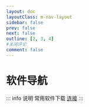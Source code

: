 ```yaml
---
layout: doc
layoutClass: m-nav-layout
sidebar: false
prev: false
next: false
outline: [2, 3, 4]
#关闭评论
comment: false
---
```

# 软件导航

::: info 说明
常用软件下载 [连接](./)
:::

<!-- 调用css -->
<style src="../../.vitepress/theme/style/nav.scss"></style>
<!-- 调用数据文件 softlnk-->
<script setup>
import { NAV_DATA } from '../../.vitepress/theme/untils/softlnk'
</script>
<MNavLinks v-for="{title, items} in NAV_DATA" :title="title" :items="items"/>

